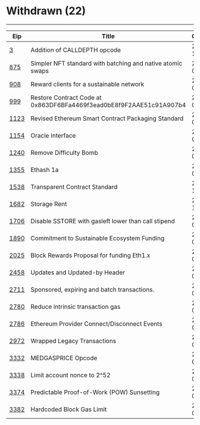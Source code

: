 
# Withdrawn (22)
---
| Eip                | Title                                                               | Created    | Status    | Category  | Type            |
| ------------------ | ------------------------------------------------------------------- | ---------- | --------- | --------- | --------------- |
| [3](./eip-3)       | Addition of CALLDEPTH opcode                                        | 2015-11-19 | Withdrawn | Core      | Standards Track |
| [875](./eip-875)   | Simpler NFT standard with batching and native atomic swaps          | 2018-02-08 | Withdrawn | ERC       | Standards Track |
| [908](./eip-908)   | Reward clients for a sustainable network                            | 2018-03-01 | Withdrawn | Core      | Standards Track |
| [999](./eip-999)   | Restore Contract Code at 0x863DF6BFa4469f3ead0bE8f9F2AAE51c91A907b4 | 2018-04-04 | Withdrawn | Core      | Standards Track |
| [1123](./eip-1123) | Revised Ethereum Smart Contract Packaging Standard                  | 2018-06-01 | Withdrawn | ERC       | Standards Track |
| [1154](./eip-1154) | Oracle Interface                                                    | 2018-06-13 | Withdrawn | ERC       | Standards Track |
| [1240](./eip-1240) | Remove Difficulty Bomb                                              | 2018-07-21 | Withdrawn | Core      | Standards Track |
| [1355](./eip-1355) | Ethash 1a                                                           | 2018-08-26 | Withdrawn | Core      | Standards Track |
| [1538](./eip-1538) | Transparent Contract Standard                                       | 2018-10-31 | Withdrawn | ERC       | Standards Track |
| [1682](./eip-1682) | Storage Rent                                                        | 2018-11-10 | Withdrawn | Core      | Standards Track |
| [1706](./eip-1706) | Disable SSTORE with gasleft lower than call stipend                 | 2019-01-15 | Withdrawn | Core      | Standards Track |
| [1890](./eip-1890) | Commitment to Sustainable Ecosystem Funding                         | 2019-03-31 | Withdrawn | Core      | Standards Track |
| [2025](./eip-2025) | Block Rewards Proposal for funding Eth1.x                           | 2019-04-20 | Withdrawn | Core      | Standards Track |
| [2458](./eip-2458) | Updates and Updated-by Header                                       | 2020-01-06 | Withdrawn |           | Informational   |
| [2711](./eip-2711) | Sponsored, expiring and batch transactions.                         | 2020-06-11 | Withdrawn | Core      | Standards Track |
| [2780](./eip-2780) | Reduce intrinsic transaction gas                                    | 2020-07-11 | Withdrawn | Core      | Standards Track |
| [2786](./eip-2786) | Ethereum Provider Connect/Disconnect Events                         | 2020-07-15 | Withdrawn | Interface | Standards Track |
| [2972](./eip-2972) | Wrapped Legacy Transactions                                         | 2020-09-12 | Withdrawn | Core      | Standards Track |
| [3332](./eip-3332) | MEDGASPRICE Opcode                                                  | 2021-03-05 | Withdrawn | Core      | Standards Track |
| [3338](./eip-3338) | Limit account nonce to 2^52                                         | 2021-03-07 | Withdrawn | Core      | Standards Track |
| [3374](./eip-3374) | Predictable Proof-of-Work (POW) Sunsetting                          | 2021-03-13 | Withdrawn | Core      | Standards Track |
| [3382](./eip-3382) | Hardcoded Block Gas Limit                                           | 2021-03-13 | Withdrawn | Core      | Standards Track |

    